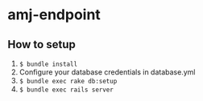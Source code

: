 # amj-endpoint

## How to setup

1. `$ bundle install`
2. Configure your database credentials in database.yml
2. `$ bundle exec rake db:setup`
3. `$ bundle exec rails server`

